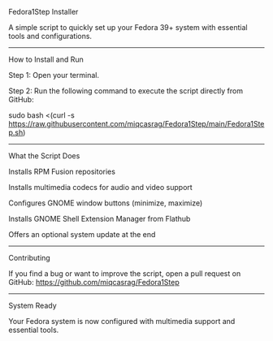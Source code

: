 Fedora1Step Installer

A simple script to quickly set up your Fedora 39+ system with essential tools and configurations.


---

How to Install and Run

Step 1: Open your terminal.

Step 2: Run the following command to execute the script directly from GitHub:

sudo bash <(curl -s https://raw.githubusercontent.com/miqcasrag/Fedora1Step/main/Fedora1Step.sh)


---

What the Script Does

Installs RPM Fusion repositories

Installs multimedia codecs for audio and video support

Configures GNOME window buttons (minimize, maximize)

Installs GNOME Shell Extension Manager from Flathub

Offers an optional system update at the end



---

Contributing

If you find a bug or want to improve the script, open a pull request on GitHub:
https://github.com/miqcasrag/Fedora1Step


---

System Ready

Your Fedora system is now configured with multimedia support and essential tools.

